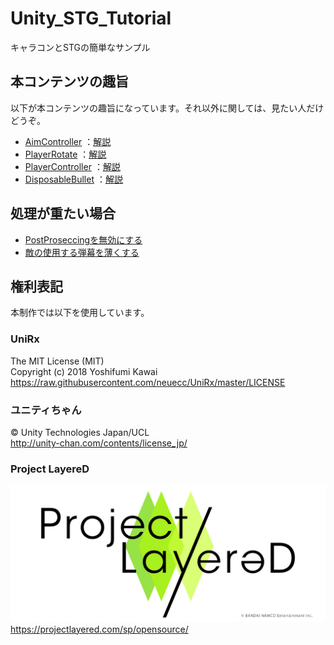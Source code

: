 # Unity_STG_Tutorial
キャラコンとSTGの簡単なサンプル

## 本コンテンツの趣旨
以下が本コンテンツの趣旨になっています。それ以外に関しては、見たい人だけどうぞ。

- [AimController](./Assets/Scripts/AimCamera/AimController.cs)  ：[解説](./Documents/AimController.md)
- [PlayerRotate](./Assets/Scripts/AimCamera/PlayerRotate.cs)  ：[解説](./Documents/PlayerRotate.md)
- [PlayerController](./Assets/Scripts/SimplePlayer/PlayerController.cs)  ：[解説](./Documents/PlayerController.md)
- [DisposableBullet](./Assets/Scripts/SimplePlayer/DisposableBullet.cs)  ：[解説](./Documents/DisposableBullet.md)

## 処理が重たい場合
- [PostProseccingを無効にする]()
- [敵の使用する弾幕を薄くする]()

## 権利表記
本制作では以下を使用しています。

### UniRx
The MIT License (MIT) <br>
Copyright (c) 2018 Yoshifumi Kawai<br>
https://raw.githubusercontent.com/neuecc/UniRx/master/LICENSE

### ユニティちゃん
© Unity Technologies Japan/UCL <br>
http://unity-chan.com/contents/license_jp/

### Project LayereD
![Project_LayereD.jpg](./Assets/Project_LayereD/Project_LayereD.jpg) <br>
https://projectlayered.com/sp/opensource/
